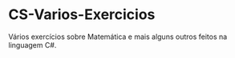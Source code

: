 # CS-Varios-Exercicios
Vários exercícios sobre Matemática e mais alguns outros feitos na linguagem C#.
